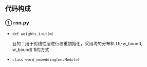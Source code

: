 ## 代码构成
### ① rnn.py 
- `def weights_init(m)`

  目的：用于对线性层进行权重初始化，采用均匀分布$\`U(-w_bound, w_bound)`$的方式
- ```class word_embedding(nn.Module)```
